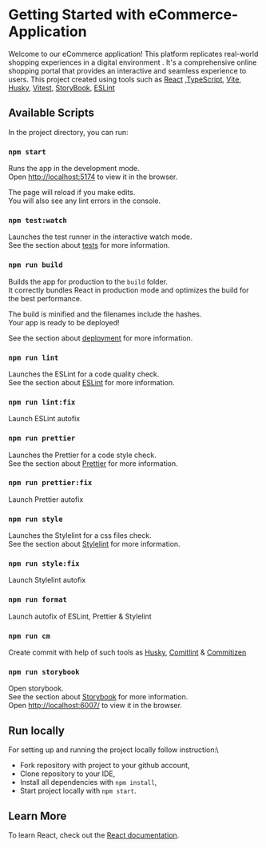 # Getting Started with eCommerce-Application

Welcome to our eCommerce application! This platform replicates real-world shopping experiences in a digital environment . It's a comprehensive online shopping portal that provides an interactive and seamless experience to users. This project created using tools such as [React](https://react.dev/) ,[TypeScript](https://www.typescriptlang.org/), [Vite](https://vitejs.dev/), [Husky](https://typicode.github.io/husky/), [Vitest](https://vitest.dev/), [StoryBook](https://storybook.js.org/), [ESLint](https://eslint.org/)

## Available Scripts

In the project directory, you can run:

### `npm start`

Runs the app in the development mode.\
Open [http://localhost:5174](http://localhost:5174) to view it in the browser.

The page will reload if you make edits.\
You will also see any lint errors in the console.

### `npm test:watch`

Launches the test runner in the interactive watch mode.\
See the section about [tests](https://vitest.dev/) for more information.

### `npm run build`

Builds the app for production to the `build` folder.\
It correctly bundles React in production mode and optimizes the build for the best performance.

The build is minified and the filenames include the hashes.\
Your app is ready to be deployed!

See the section about [deployment](https://facebook.github.io/create-react-app/docs/deployment) for more information.

### `npm run lint`

Launches the ESLint for a code quality check.\
See the section about [ESLint](https://eslint.org/) for more information.

### `npm run lint:fix`

Launch ESLint autofix

### `npm run prettier`

Launches the Prettier for a code style check.\
See the section about [Prettier](https://prettier.io/) for more information.

### `npm run prettier:fix`

Launch Prettier autofix

### `npm run style`

Launches the Stylelint for a css files check.\
See the section about [Stylelint](https://stylelint.io/) for more information.

### `npm run style:fix`

Launch Stylelint autofix

### `npm run format`

Launch autofix of ESLint, Prettier & Stylelint

### `npm run cm`

Create commit with help of such tools as [Husky](https://typicode.github.io/husky/), [Comitlint](https://commitlint.js.org/) & [Commitizen](https://commitizen-tools.github.io/commitizen/)

### `npm run storybook`

Open storybook.\
See the section about [Storybook](https://storybook.js.org/) for more information. \
Open [http://localhost:6007/](http://localhost:6007/) to view it in the browser.

## Run locally

For setting up and running the project locally follow instruction:\

- Fork repository with project to your github account,
- Clone repository to your IDE,
- Install all dependencies with `npm install`,
- Start project locally with `npm start`.

## Learn More

To learn React, check out the [React documentation](https://reactjs.org/).

